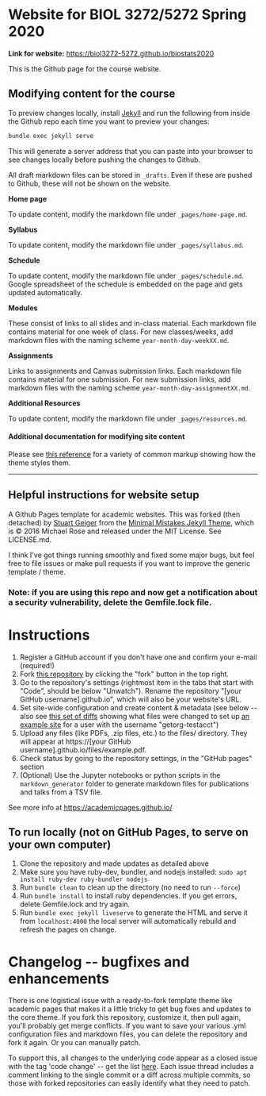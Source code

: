 # Website for BIOL 3272/5272 Spring 2020

**Link for website:** https://biol3272-5272.github.io/biostats2020

This is the Github page for the course website.

## Modifying content for the course

To preview changes locally, install [Jekyll](https://jekyllrb.com/docs/installation/) and run the following from inside the Github repo each time you want to preview your changes:

```bash
bundle exec jekyll serve
```

This will generate a server address that you can paste into your browser to see changes locally before pushing the changes to Github.

All draft markdown files can be stored in `_drafts`. Even if these are pushed to Github, these will not be shown on the website.

**Home page**

To update content, modify the markdown file under `_pages/home-page.md`.

**Syllabus**

To update content, modify the markdown file under `_pages/syllabus.md`.

**Schedule**

To update content, modify the markdown file under `_pages/schedule.md`. Google spreadsheet of the schedule is embedded on the page and gets updated automatically.

**Modules**

These consist of links to all slides and in-class material. Each markdown file contains material for one week of class. For new classes/weeks, add markdown files with the naming scheme `year-month-day-weekXX.md`.

**Assignments**

Links to assignments and Canvas submission links. Each markdown file contains material for one submission. For new submission links, add markdown files with the naming scheme `year-month-day-assignmentXX.md`.

**Additional Resources**

To update content, modify the markdown file under `_pages/resources.md`.

#### Additional documentation for modifying site content

Please see [this reference](https://github.com/academicpages/academicpages.github.io/blob/master/_pages/archive-layout-with-content.md) for a variety of common markup showing how the theme styles them.

---

## Helpful instructions for website setup

A Github Pages template for academic websites. This was forked (then detached) by [Stuart Geiger](https://github.com/staeiou) from the [Minimal Mistakes Jekyll Theme](https://mmistakes.github.io/minimal-mistakes/), which is © 2016 Michael Rose and released under the MIT License. See LICENSE.md.

I think I've got things running smoothly and fixed some major bugs, but feel free to file issues or make pull requests if you want to improve the generic template / theme.

### Note: if you are using this repo and now get a notification about a security vulnerability, delete the Gemfile.lock file.

# Instructions

1. Register a GitHub account if you don't have one and confirm your e-mail (required!)
1. Fork [this repository](https://github.com/academicpages/academicpages.github.io) by clicking the "fork" button in the top right.
1. Go to the repository's settings (rightmost item in the tabs that start with "Code", should be below "Unwatch"). Rename the repository "[your GitHub username].github.io", which will also be your website's URL.
1. Set site-wide configuration and create content & metadata (see below -- also see [this set of diffs](http://archive.is/3TPas) showing what files were changed to set up [an example site](https://getorg-testacct.github.io) for a user with the username "getorg-testacct")
1. Upload any files (like PDFs, .zip files, etc.) to the files/ directory. They will appear at https://[your GitHub username].github.io/files/example.pdf.
1. Check status by going to the repository settings, in the "GitHub pages" section
1. (Optional) Use the Jupyter notebooks or python scripts in the `markdown_generator` folder to generate markdown files for publications and talks from a TSV file.

See more info at https://academicpages.github.io/

## To run locally (not on GitHub Pages, to serve on your own computer)

1. Clone the repository and made updates as detailed above
1. Make sure you have ruby-dev, bundler, and nodejs installed: `sudo apt install ruby-dev ruby-bundler nodejs`
1. Run `bundle clean` to clean up the directory (no need to run `--force`)
1. Run `bundle install` to install ruby dependencies. If you get errors, delete Gemfile.lock and try again.
1. Run `bundle exec jekyll liveserve` to generate the HTML and serve it from `localhost:4000` the local server will automatically rebuild and refresh the pages on change.

# Changelog -- bugfixes and enhancements

There is one logistical issue with a ready-to-fork template theme like academic pages that makes it a little tricky to get bug fixes and updates to the core theme. If you fork this repository, customize it, then pull again, you'll probably get merge conflicts. If you want to save your various .yml configuration files and markdown files, you can delete the repository and fork it again. Or you can manually patch.

To support this, all changes to the underlying code appear as a closed issue with the tag 'code change' -- get the list [here](https://github.com/academicpages/academicpages.github.io/issues?q=is%3Aclosed%20is%3Aissue%20label%3A%22code%20change%22%20). Each issue thread includes a comment linking to the single commit or a diff across multiple commits, so those with forked repositories can easily identify what they need to patch.

